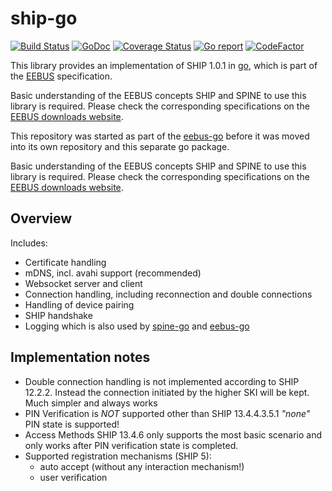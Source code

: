 # ship-go

[![Build Status](https://github.com/enbility/ship-go/actions/workflows/default.yml/badge.svg?branch=dev)](https://github.com/enbility/ship-go/actions/workflows/default.yml/badge.svg?branch=dev)
[![GoDoc](https://img.shields.io/badge/godoc-reference-5272B4)](https://godoc.org/github.com/enbility/ship-go)
[![Coverage Status](https://coveralls.io/repos/github/enbility/ship-go/badge.svg?branch=dev)](https://coveralls.io/github/enbility/ship-go?branch=dev)
[![Go report](https://goreportcard.com/badge/github.com/enbility/ship-go)](https://goreportcard.com/report/github.com/enbility/ship-go)
[![CodeFactor](https://www.codefactor.io/repository/github/enbility/ship-go/badge)](https://www.codefactor.io/repository/github/enbility/ship-go)

This library provides an implementation of SHIP 1.0.1 in [go](https://golang.org), which is part of the [EEBUS](https://eebus.org) specification.

Basic understanding of the EEBUS concepts SHIP and SPINE to use this library is required. Please check the corresponding specifications on the [EEBUS downloads website](https://www.eebus.org/media-downloads/).

This repository was started as part of the [eebus-go](https://github.com/enbility/eebus-go) before it was moved into its own repository and this separate go package.

Basic understanding of the EEBUS concepts SHIP and SPINE to use this library is required. Please check the corresponding specifications on the [EEBUS downloads website](https://www.eebus.org/media-downloads/).

## Overview

Includes:

- Certificate handling
- mDNS, incl. avahi support (recommended)
- Websocket server and client
- Connection handling, including reconnection and double connections
- Handling of device pairing
- SHIP handshake
- Logging which is also used by [spine-go](https://github.com/enbility/spine-go) and [eebus-go](https://github.com/enbility/eebus-go)

## Implementation notes

- Double connection handling is not implemented according to SHIP 12.2.2. Instead the connection initiated by the higher SKI will be kept. Much simpler and always works
- PIN Verification is _NOT_ supported other than SHIP 13.4.4.3.5.1 _"none"_ PIN state is supported!
- Access Methods SHIP 13.4.6 only supports the most basic scenario and only works after PIN verification state is completed.
- Supported registration mechanisms (SHIP 5):
  - auto accept (without any interaction mechanism!)
  - user verification
